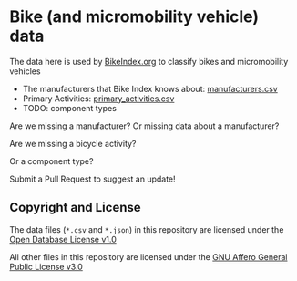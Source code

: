 # Bike (and micromobility vehicle) data

The data here is used by [BikeIndex.org](https://bikeindex.org) to classify bikes and micromobility vehicles

- The manufacturers that Bike Index knows about: [manufacturers.csv](manufacturers.csv)
- Primary Activities: [primary_activities.csv](primary_activities.csv)
- TODO: component types

Are we missing a manufacturer? Or missing data about a manufacturer?

Are we missing a bicycle activity?

Or a component type?

Submit a Pull Request to suggest an update!


## Copyright and License

The data files (`*.csv` and `*.json`) in this repository are licensed under the [Open Database License v1.0](LICENSE_DATA)

All other files in this repository are licensed under the [GNU Affero General Public License v3.0](LICENSE)

